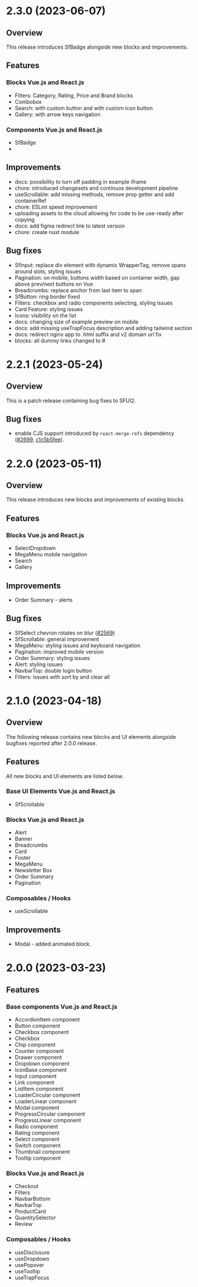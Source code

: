 # 2.3.0 (2023-06-07)

## Overview

This release introduces SfBadge alongside new blocks and improvements.

## Features

### Blocks Vue.js and React.js

- Filters: Category, Rating, Price and Brand blocks
- Combobox
- Search: with custom button and with custom icon button
- Gallery: with arrow keys navigation 
  
### Components Vue.js and React.js

- SfBadge
- 
## Improvements

- docs: possibility to turn off padding in example iframe 
- chore: introduced changesets and continuos development pipeline 
- useScrollable: add missing methods, remove prop getter and add containerRef  
- chore: ESLint speed improvement
- uploading assets to the cloud allowing for code to be use-ready after copying 
- docs: add figma redirect link to latest version
- chore: create nuxt module 

## Bug fixes

- SfInput: replace div element with dynamic WrapperTag, remove spans around slots, styling issues
- Pagination: on mobile, buttons width based on container width, gap above prev/next buttons on Vue 
- Breadcrumbs: replace anchor from last item to span 
- SfButton: ring border fixed
- Filters: checkbox and radio components selecting, styling issues
- Card Feature: styling issues
- Icons: visibility on the list 
- docs: changing size of example preview on mobile
- docs: add missing useTrapFocus description and adding tailwind section 
- docs: redirect nginx app to .html suffix and v2 domain url fix
- blocks: all dummy links changed to # 

# 2.2.1 (2023-05-24)

## Overview

This is a patch release containing bug fixes to SFUI2.

## Bug fixes

- enable CJS support introduced by `react-merge-refs` dependency ([#2699](https://github.com/vuestorefront/storefront-ui/issues/2699), [c1c5b5fee](https://github.com/vuestorefront/storefront-ui/commit/c1c5b5feee1c7a7e2a2933f001e3f4239887f15d)).

# 2.2.0 (2023-05-11)

## Overview

This release introduces new blocks and improvements of existing blocks.

## Features

### Blocks Vue.js and React.js

- SelectDropdown
- MegaMenu mobile navigation
- Search
- Gallery

## Improvements

- Order Summary - alerts

## Bug fixes

- SfSelect chevron rotates on blur ([#2569](https://github.com/vuestorefront/storefront-ui/issues/2569))
- SfScrollable: general improvement
- MegaMenu: styling issues and keyboard navigation
- Pagination: improved mobile version
- Order Summary: styling issues
- Alert: styling issues
- NavbarTop: double login button
- Filters: issues with sort by and clear all

# 2.1.0 (2023-04-18)

## Overview

The following release contains new blocks and UI elements alongside bugfixes reported after 2.0.0 release.

## Features

All new blocks and UI elements are listed below.

### Base UI Elements Vue.js and React.js

- SfScrollable

### Blocks Vue.js and React.js

- Alert
- Banner
- Breadcrumbs
- Card
- Footer
- MegaMenu
- Newsletter Box
- Order Summary
- Pagination

### Composables / Hooks

- useScrollable

## Improvements

- Modal - added animated block.

# 2.0.0 (2023-03-23)

## Features

### Base components Vue.js and React.js

- AccordionItem component
- Button component
- Checkbox component
- Checkbox
- Chip component
- Counter component
- Drawer component
- Dropdown component
- IconBase component
- Input component
- Link component
- ListItem component
- LoaderCircular component
- LoaderLinear component
- Modal component
- ProgressCircular component
- ProgressLinear component
- Radio component
- Rating component
- Select component
- Switch component
- Thumbnail component
- Tooltip component

### Blocks Vue.js and React.js

- Checkout
- Filters
- NavbarBottom
- NavbarTop
- ProductCard
- QuantitySelector
- Review

### Composables / Hooks

- useDisclosure
- useDropdown
- usePopover
- useTooltip
- useTrapFocus
